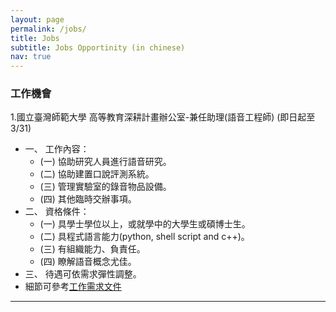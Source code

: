 ```yaml
---
layout: page
permalink: /jobs/
title: Jobs
subtitle: Jobs Opportinity (in chinese)
nav: true
---
```


### 工作機會
1.國立臺灣師範大學 高等教育深耕計畫辦公室-兼任助理(語音工程師) (即日起至3/31)

* 一、 工作內容：
	* (一) 協助研究人員進行語音研究。
	* (二) 協助建置口說評測系統。
	* (三) 管理實驗室的錄音物品設備。
	* (四) 其他臨時交辦事項。
* 二、 資格條件：
	* (一) 具學士學位以上，或就學中的大學生或碩博士生。
	* (二) 具程式語言能力(python, shell script and c++)。
	* (三) 有組織能力、負責任。
	* (四) 瞭解語音概念尤佳。
* 三、 待遇可依需求彈性調整。
* 細節可參考[工作需求文件](https://drive.google.com/file/d/1xYqXeqz0EiXVio-htOrPLHCVjBN-kwdP/view?usp=sharing)

-------------------
